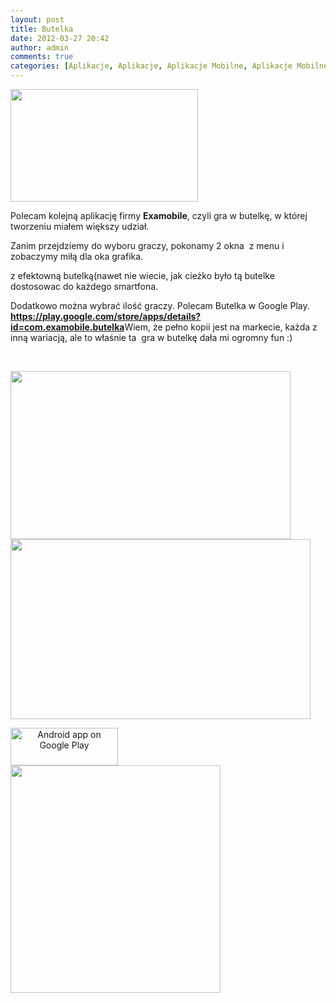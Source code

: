 ```yaml
---
layout: post
title: Butelka
date: 2012-03-27 20:42
author: admin
comments: true
categories: [Aplikacje, Aplikacje, Aplikacje Mobilne, Aplikacje Mobilne, Examobile, Gry Mobilne, Java, Portfolio, Programowanie, Recenzja]
---
```

<img class="size-medium wp-image-245 alignleft" style="border-style: initial; border-color: initial;" title="Screen z butelki" src="http://szymonmotyka.pl/wp-content/uploads/2012/03/but1-300x180.png" alt="" width="300" height="180" />

Polecam kolejną aplikację firmy <strong>Examobile</strong>, czyli gra w butelkę, w której tworzeniu miałem większy udział.

Zanim przejdziemy do wyboru graczy, pokonamy 2 okna  z menu i zobaczymy miłą dla oka grafika.

z efektowną butelką(nawet nie wiecie, jak cieżko było tą butelke dostosowac do każdego smartfona.

Dodatkowo można wybrać ilość graczy.
Polecam Butelka w Google Play. <strong>https://play.google.com/store/apps/details?id=com.examobile.butelka</strong>Wiem, że pełno kopii jest na markecie, każda z inną wariacją, ale to właśnie ta  gra w butelkę dała mi ogromny fun :)

&nbsp;

<a href="http://szymonmotyka.pl/wp-content/uploads/2012/03/but2.png"><img class=" wp-image-246 alignleft" style="border-style: initial; border-color: initial;" title="Screen - Gracze" src="http://szymonmotyka.pl/wp-content/uploads/2012/03/but2.png" alt="" width="448" height="269" /></a><a href="http://szymonmotyka.pl/wp-content/uploads/2012/03/but3.png"><img class="wp-image-247 alignleft" title="game" src="http://szymonmotyka.pl/wp-content/uploads/2012/03/but3.png" alt="" width="480" height="288" /></a>

<a style="text-align: center;" href="http://play.google.com/store/apps/details?id=com.examobile.butelka"><img class="aligncenter" style="border-style: initial; border-color: initial;" src="http://www.android.com/images/brand/android_app_on_play_logo_large.png" alt="Android app on Google Play" width="172" height="60" /></a><img class="wp-image-248 alignleft" style="border-style: initial; border-color: initial;" title="QRHacker.com" src="http://szymonmotyka.pl/wp-content/uploads/2012/03/QRHacker.com_.png" alt="" width="336" height="364" />
<div>

&nbsp;

</div>
